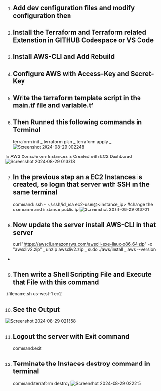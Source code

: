 1. Add dev configuration files and modify configuration then
   -
2. Install the Terraform and Terraform related Extenstion in GITHUB Codespace or VS Code
   -

3. Install AWS-CLI and Add Rebuild
   -
4. Configure AWS with Access-Key and Secret-Key
   -
5. Write the terraform template script in the main.tf file and variable.tf
   ---

6. Then Runned this following commands in Terminal
   -----------
   terraform init
   _
   terraform plan
   _
   terraform apply
   _
   ![Screenshot 2024-08-29 002248](https://github.com/user-attachments/assets/01ba3e21-4040-4890-bcca-3fc06c93103a)

  In AWS Console one Instances is Created with EC2 Dashborad
   ![Screenshot 2024-08-29 013818](https://github.com/user-attachments/assets/c544e645-9935-4222-95cd-d3627eccd101)


7. In the previous step an a EC2 Instances is created, so login that server with SSH in the same terminal
   ---------------
   command:
           ssh -i ~/.ssh/id_rsa ec2-user@<instance_ip>   #change the username and instance public ip
   ![Screenshot 2024-08-29 013701](https://github.com/user-attachments/assets/dc798879-8440-483c-9bf7-3b48b151067d)

8. Now update the server install AWS-CLI in that server
   --------------------------------------------------
    curl "https://awscli.amazonaws.com/awscli-exe-linux-x86_64.zip" -o "awscliv2.zip"
   _
   unzip awscliv2.zip
   _
   sudo ./aws/install
   _
   aws --version
  -
9. Then write a Shell Scripting File and Execute that File with this command
   -
  ./filename.sh us-west-1 ec2

10. See the Output 
    -
   ![Screenshot 2024-08-29 021358](https://github.com/user-attachments/assets/88389789-960d-4208-aa0a-3fa3dab6868f)

11. Logout the server with Exit command
    -
    command:exit

13. Terminate the Instaces destroy command in terminal
    -
    command:terraform destroy
    ![Screenshot 2024-08-29 022215](https://github.com/user-attachments/assets/0c38b24d-265d-40ef-b16e-b3fa8b35b289)
